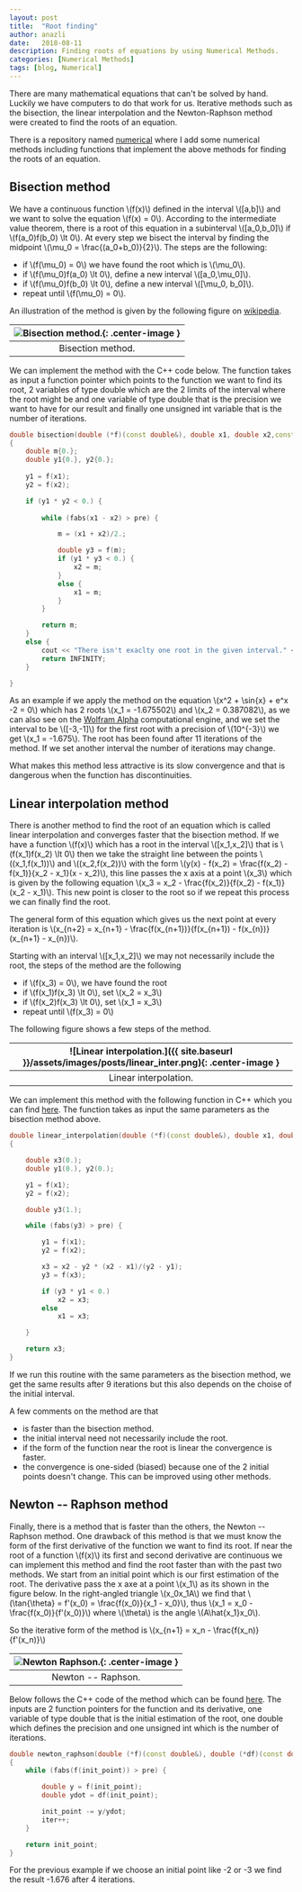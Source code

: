 ```yaml
---
layout: post
title:  "Root finding"
author: anazli
date:   2018-08-11 
description: Finding roots of equations by using Numerical Methods.
categories: [Numerical Methods]
tags: [blog, Numerical]
---
```


There are many mathematical equations that can't be solved by hand. Luckily we have computers to do that work for us. Iterative methods such as the bisection, the linear interpolation and the Newton-Raphson method were created to find the roots of an equation.

There is a repository named [numerical](https://github.com/anazli/numerical.git) where I add some numerical methods including functions that implement the above methods for finding the roots of an equation.

## Bisection method

We have a continuous function \\(f(x)\\) defined in the interval \\([a,b]\\) and we want to solve the equation \\(f(x) = 0\\). According to the intermediate value theorem, there is a root of this equation in a subinterval \\([a_0,b_0]\\) if \\(f(a_0)f(b_0) \lt 0\\). At every step we bisect the interval by finding the midpoint \\(\mu_0 = \frac{(a_0+b_0)}{2}\\). The steps are the following:
* if \\(f(\mu_0) = 0\\) we have found the root which is \\(\mu_0\\).
* if \\(f(\mu_0)f(a_0) \lt 0\\), define a new interval \\([a_0,\mu_0]\\).
* if \\(f(\mu_0)f(b_0) \lt 0\\), define a new interval \\([\mu_0, b_0]\\).
* repeat until \\(f(\mu_0) = 0\\).

An illustration of the method is given by the following figure on [wikipedia](https://en.wikipedia.org/wiki/Bisection_method).

|![Bisection method.](https://upload.wikimedia.org/wikipedia/commons/thumb/8/8c/Bisection_method.svg/800px-Bisection_method.svg.png){: .center-image }|
|:--:|
|Bisection method.|

We can implement the method with the C++ code below. The function takes as input a function pointer which points to the function we want to find its root, 2 variables of type double which are the 2 limits of the interval where the root might be and one variable of type double that is the precision we want to have for our result and finally one unsigned int variable that is the number of iterations. 
```cpp
double bisection(double (*f)(const double&), double x1, double x2,const double& pre)
{
	double m{0.};
	double y1{0.}, y2{0.};
	
	y1 = f(x1);
	y2 = f(x2);

	if (y1 * y2 < 0.) {
		
		while (fabs(x1 - x2) > pre) {

			m = (x1 + x2)/2.;

			double y3 = f(m);
			if (y1 * y3 < 0.) {
				x2 = m;
			}
			else {
				x1 = m;
			}
		}

		return m;
	}
	else {
	    cout << "There isn't exaclty one root in the given interval." << endl;
		return INFINITY;
	}

}
```

As an example if we apply the method on the equation \\(x^2 + \sin{x} + e^x -2 = 0\\) which has 2 roots \\(x_1 = -1.675502\\) and \\(x_2 = 0.387082\\), as we can also see on the [Wolfram Alpha](https://www.wolframalpha.com/input/?i=x*x+%2B+sin%5Bx%5D+%2B+exp%5Bx%5D+-+2) computational engine, and we set the interval to be \\([-3,-1]\\) for the first root with a precision of \\(10^{-3}\\) we get \\(x_1 = -1.675\\). The root has been found after 11 iterations of the method. If we set another interval the number of iterations may change.

What makes this method less attractive is its slow convergence and that is dangerous when the function has discontinuities.

## Linear interpolation method

There is another method to find the root of an equation which is called linear interpolation and converges faster that the bisection method. If we have a function \\(f(x)\\) which has a root in the interval \\([x_1,x_2]\\) that is \\(f(x_1)f(x_2) \lt 0\\) then we take the straight line between the points \\((x_1,f(x_1))\\) and \\((x_2,f(x_2))\\) with the form \\(y(x) - f(x_2) = \frac{f(x_2) - f(x_1)}{x_2 - x_1}(x - x_2)\\), this line passes the x axis at a point \\(x_3\\) which is given by the following equation \\(x_3 = x_2 - \frac{f(x_2)}{f(x_2) - f(x_1)}(x_2 - x_1)\\). This new point is closer to the root so if we repeat this process we can finally find the root. 

The general form of this equation which gives us the next point at every iteration is \\(x_{n+2} = x_{n+1} - \frac{f(x_{n+1})}{f(x_{n+1}) - f(x_{n})}(x_{n+1} - x_{n})\\). 

Starting with an interval \\([x_1,x_2]\\) we may not necessarily include the root, the steps of the method are the following
* if \\(f(x_3) = 0\\), we have found the root
* if \\(f(x_1)f(x_3) \lt 0\\), set \\(x_2 = x_3\\)
* if \\(f(x_2)f(x_3) \lt 0\\), set \\(x_1 = x_3\\)
* repeat until \\(f(x_3) = 0\\)

The following figure shows a few steps of the method.

|![Linear interpolation.]({{ site.baseurl }}/assets/images/posts/linear_inter.png){: .center-image }|
|:--:|
|Linear interpolation.|

We can implement this method with the following function in C++ which you can find [here](https://github.com/anazli/numerical.git). The function takes as input the same parameters as the bisection method above.
```cpp
double linear_interpolation(double (*f)(const double&), double x1, double x2, const double& pre) 
{

	double x3(0.);
	double y1(0.), y2(0.);

	y1 = f(x1);
	y2 = f(x2);

	double y3(1.);

	while (fabs(y3) > pre) {

		y1 = f(x1);
		y2 = f(x2);

		x3 = x2 - y2 * (x2 - x1)/(y2 - y1);
		y3 = f(x3);

		if (y3 * y1 < 0.)
			x2 = x3;
		else
			x1 = x3;

	}

	return x3;
}
```

If we run this routine with the same parameters as the bisection method, we get the same results after 9 iterations but this also depends on the choise of the initial interval.

A few comments on the method are that 
* is faster than the bisection method.
* the initial interval need not necessarily include the root.
* if the form of the function near the root is linear the convergence is faster.
* the convergence is one-sided (biased) because one of the 2 initial points doesn't change. This can be improved using other methods.

## Newton -- Raphson method

Finally, there is a method that is faster than the others, the Newton -- Raphson method. One drawback of this method is that we must know the form of the first derivative of the function we want to find its root. If near the root of a function \\(f(x)\\) its first and second derivative are continuous we can implement this method and find the root faster than with the past two methods. We start from an initial point which is our first estimation of the root. The derivative pass the x axe at a point \\(x_1\\) as its shown in the figure below. In the right-angled triangle \\(x_0x_1A\\) we find that \\(\tan{\theta} = f'(x_0) = \frac{f(x_0)}{x_1 - x_0}\\), thus \\(x_1 = x_0 - \frac{f(x_0)}{f'(x_0)}\\)
where \\(\theta\\) is the angle \\(A\hat{x_1}x_0\\).

So the iterative form of the method is \\(x_{n+1} = x_n - \frac{f(x_n)}{f'(x_n)}\\)

|![Newton Raphson.](../assets/images/posts/newton_raphson.png){: .center-image }|
|:--:|
|Newton -- Raphson.|

Below follows the C++ code of the method which can be found [here](https://github.com/anazli/numerical.git). The inputs are 2 function pointers for the function and its derivative, one variable of type double that is the initial estimation of the root, one double which defines the precision and one unsigned int which is the number of iterations.

```cpp
double newton_raphson(double (*f)(const double&), double (*df)(const double&), double init_point, const double& pre, unsigned int& iter)
{
	while (fabs(f(init_point)) > pre) {

		double y = f(init_point);
		double ydot = df(init_point);

		init_point -= y/ydot;
		iter++;
	}

	return init_point;
}
```

For the previous example if we choose an initial point like -2 or -3 we find the result -1.676 after 4 iterations.
